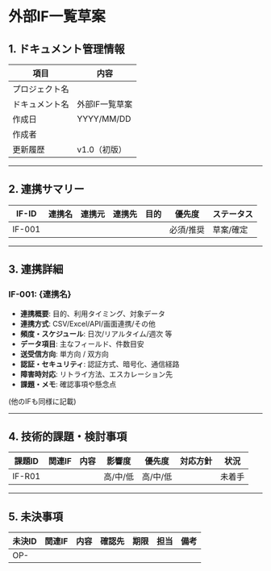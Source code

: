# 外部IF一覧草案

## 1. ドキュメント管理情報
| 項目 | 内容 |
|------|------|
| プロジェクト名 | |
| ドキュメント名 | 外部IF一覧草案 |
| 作成日 | YYYY/MM/DD |
| 作成者 | |
| 更新履歴 | v1.0（初版） |

---

## 2. 連携サマリー
| IF-ID | 連携名 | 連携元 | 連携先 | 目的 | 優先度 | ステータス |
|-------|--------|--------|--------|------|--------|-------------|
| IF-001 | | | | | 必須/推奨 | 草案/確定 |

---

## 3. 連携詳細

### IF-001: {連携名}
- **連携概要**: 目的、利用タイミング、対象データ
- **連携方式**: CSV/Excel/API/画面連携/その他
- **頻度・スケジュール**: 日次/リアルタイム/週次 等
- **データ項目**: 主なフィールド、件数目安
- **送受信方向**: 単方向 / 双方向
- **認証・セキュリティ**: 認証方式、暗号化、通信経路
- **障害時対応**: リトライ方法、エスカレーション先
- **課題・メモ**: 確認事項や懸念点

(他のIFも同様に記載)

---

## 4. 技術的課題・検討事項
| 課題ID | 関連IF | 内容 | 影響度 | 優先度 | 対応方針 | 状況 |
|--------|--------|------|--------|--------|----------|------|
| IF-R01 | | | 高/中/低 | 高/中/低 | | 未着手 |

---

## 5. 未決事項
| 未決ID | 関連IF | 内容 | 確認先 | 期限 | 担当 | 備考 |
|--------|--------|------|--------|------|------|------|
| OP- | | | | | | |

